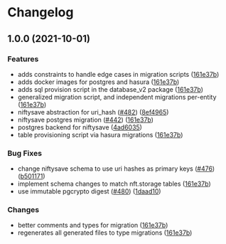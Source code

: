 # Changelog

## 1.0.0 (2021-10-01)


### Features

* adds constraints to handle edge cases in migration scripts ([161e37b](https://www.github.com/ipfs-shipyard/nft.storage/commit/161e37b5f615e3db238a20d1edda3c779ac658b5))
* adds docker images for postgres and hasura ([161e37b](https://www.github.com/ipfs-shipyard/nft.storage/commit/161e37b5f615e3db238a20d1edda3c779ac658b5))
* adds sql provision script in the database_v2 package ([161e37b](https://www.github.com/ipfs-shipyard/nft.storage/commit/161e37b5f615e3db238a20d1edda3c779ac658b5))
* generalized migration script, and independent migrations per-entity ([161e37b](https://www.github.com/ipfs-shipyard/nft.storage/commit/161e37b5f615e3db238a20d1edda3c779ac658b5))
* niftysave abstraction for uri_hash ([#482](https://www.github.com/ipfs-shipyard/nft.storage/issues/482)) ([8ef4965](https://www.github.com/ipfs-shipyard/nft.storage/commit/8ef4965b00696f03f92958fd3eec829f00e6b702))
* niftysave postgres migration ([#442](https://www.github.com/ipfs-shipyard/nft.storage/issues/442)) ([161e37b](https://www.github.com/ipfs-shipyard/nft.storage/commit/161e37b5f615e3db238a20d1edda3c779ac658b5))
* postgres backend for niftysave ([4ad6035](https://www.github.com/ipfs-shipyard/nft.storage/commit/4ad6035916170fdbb0588ce5e855e4d048795cf8))
* table provisioning script via hasura migrations ([161e37b](https://www.github.com/ipfs-shipyard/nft.storage/commit/161e37b5f615e3db238a20d1edda3c779ac658b5))


### Bug Fixes

* change niftysave schema to use uri hashes as primary keys ([#476](https://www.github.com/ipfs-shipyard/nft.storage/issues/476)) ([b501171](https://www.github.com/ipfs-shipyard/nft.storage/commit/b501171c3cd0292ee397605497e069a324cae8ca))
* implement schema changes to match nft.storage tables ([161e37b](https://www.github.com/ipfs-shipyard/nft.storage/commit/161e37b5f615e3db238a20d1edda3c779ac658b5))
* use immutable pgcrypto digest ([#480](https://www.github.com/ipfs-shipyard/nft.storage/issues/480)) ([1daad10](https://www.github.com/ipfs-shipyard/nft.storage/commit/1daad1084d30da527b61c27d0ea8e99eb6eaf5b8))


### Changes

* better comments and types for migration ([161e37b](https://www.github.com/ipfs-shipyard/nft.storage/commit/161e37b5f615e3db238a20d1edda3c779ac658b5))
* regenerates all generated files to type migrations ([161e37b](https://www.github.com/ipfs-shipyard/nft.storage/commit/161e37b5f615e3db238a20d1edda3c779ac658b5))

